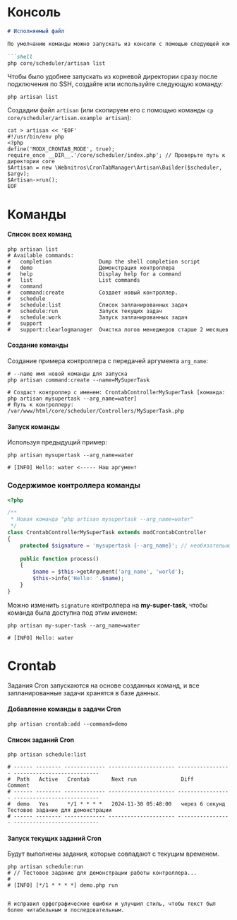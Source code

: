 # Консоль

```markdown
# Исполняемый файл

По умолчанию команды можно запускать из консоли с помощью следующей команды:

```shell
php core/scheduler/artisan list
```

Чтобы было удобнее запускать из корневой директории сразу после подключения по SSH, создайте или используйте следующую команду:

```shell
php artisan list
```

Создадим файл `artisan` (или скопируем его с помощью команды `cp core/scheduler/artisan.example artisan`):

```shell
cat > artisan << 'EOF'
#!/usr/bin/env php
<?php
define('MODX_CRONTAB_MODE', true);
require_once __DIR__.'/core/scheduler/index.php'; // Проверьте путь к директории core
$Artisan = new \Webnitros\CronTabManager\Artisan\Builder($scheduler, $argv);
$Artisan->run();
EOF
```

# Команды

#### Список всех команд

```shell
php artisan list
# Available commands:
#   completion               Dump the shell completion script
#   demo                     Демонстрация контроллера
#   help                     Display help for a command
#   list                     List commands
#   command
#   command:create           Создает новый контроллер.
#   schedule
#   schedule:list            Список запланированных задач
#   schedule:run             Запуск текущих задач
#   schedule:work            Запуск запланированных задач
#   support
#   support:clearlogmanager  Очистка логов менеджеров старше 2 месяцев
```

#### Создание команды

Создание примера контроллера с передачей аргумента `arg_name`:

```shell
# --name имя новой команды для запуска
php artisan command:create --name=MySuperTask

# Создаст контроллер с именем: CrontabControllerMySuperTask [команда: php artisan mysupertask --arg_name=water]
# Путь к контроллеру: /var/www/html/core/scheduler/Controllers/MySuperTask.php
```

#### Запуск команды

Используя предыдущий пример:

```shell
php artisan mysupertask --arg_name=water

# [INFO] Hello: water <----- Наш аргумент
```

### Содержимое контроллера команды

```php
<?php

/**
 * Новая команда "php artisan mysupertask --arg_name=water"
 */
class CrontabControllerMySuperTask extends modCrontabController
{
    protected $signature = 'mysupertask {--arg_name}'; // необязательные аргументы
    
    public function process()
    {
        $name = $this->getArgument('arg_name', 'world');
        $this->info('Hello: '.$name);
    }
}
```

Можно изменить `signature` контроллера на **my-super-task**, чтобы команда была доступна под этим именем:

```shell
php artisan my-super-task --arg_name=water

# [INFO] Hello: water
```

# Crontab

Задания Cron запускаются на основе созданных команд, и все запланированные задачи хранятся в базе данных.

#### Добавление команды в задачи Cron

```shell
php artisan crontab:add --command=demo
```

#### Список заданий Cron

```shell
php artisan schedule:list

# ------ -------- ------------- --------------------- ----------------- --------------------------- 
#  Path   Active   Crontab       Next run              Diff              Comment                    
# ------ -------- ------------- --------------------- ----------------- --------------------------- 
#  demo   Yes      */1 * * * *   2024-11-30 05:48:00   через 6 секунд    Тестовое задание для демонстрации
# ------ -------- ------------- --------------------- ----------------- --------------------------- 
```

#### Запуск текущих заданий Cron

Будут выполнены задания, которые совпадают с текущим временем.

```shell
php artisan schedule:run
# // Тестовое задание для демонстрации работы контроллера...
# 
# [INFO] [*/1 * * * *] demo.php run 
```
```

Я исправил орфографические ошибки и улучшил стиль, чтобы текст был более читабельным и последовательным.
